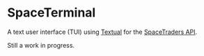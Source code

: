 # SpaceTerminal

A text user interface (TUI) using [Textual](https://textual.textualize.io/) for the [SpaceTraders API](https://spacetraders.io/).

Still a work in progress.